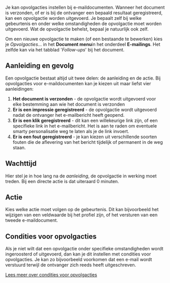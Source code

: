 Je kan opvolgacties instellen bij e-maildocumenten. Wanneer het document
is verzonden, of er is bij de ontvanger een bepaald resultaat
geregistreerd, kan een opvolgactie worden uitgevoerd. Je bepaalt zelf
bij welke gebeurtenis en onder welke omstandigheden de opvolgactie moet
worden uitgevoerd. Wat de opvolgactie behelst, bepaal je natuurlijk ook
zelf.

Om een nieuwe opvolgactie te maken (of een bestaande te bewerken) kies
je *Opvolgacties*... in het **Document menu**in het onderdeel
**E-mailings**. Het zelfde kan via het tabblad '*Follow-ups*' bij het
document.

Aanleiding en gevolg
--------------------

Een opvolgactie bestaat altijd uit twee delen: de aanleiding en de
actie. Bij opvolgacties voor e-maildocumenten kan je kiezen uit maar
liefst vier aanleidingen:

1.  **Het document is verzonden** - de opvolgactie wordt uitgevoerd voor
    elke bestemming aan wie het document is verzonden
2.  **Er is een impressie geregistreerd** - de opvolgactie wordt
    uitgevoerd nadat de ontvanger het e-mailbericht heeft geopend.
3.  **Er is een klik geregistreerd** - dit kan een willekeurige link
    zijn, of een specifieke link in het e-mailbericht. Het is aan te
    raden om eventuele smarty personalisatie weg te laten als je de link
    invoert.
4.  **Er is een fout geregistreerd** - je kan kiezen uit verschillende
    soorten fouten die de aflevering van het bericht tijdelijk of
    permanent in de weg staan.

Wachttijd
---------

Hier stel je in hoe lang na de *aanleiding*, de opvolgactie in werking
moet treden. Bij een directe actie is dat uiteraard 0 minuten.

Actie
-----

Kies welke actie moet volgen op de gebeurtenis. Dit kan bijvoorbeeld het
wijzigen van een veldwaarde bij het profiel zijn, of het versturen van
een tweede e-maildocument.

Condities voor opvolgacties
---------------------------

Als je niet wilt dat een opvolgactie onder specifieke omstandigheden
wordt ingeroosterd of uitgevoerd, dan kan je dit instellen met condities
voor opvolgacties. Je kan zo bijvoorbeeld voorkomen dat een e-mail wordt
verstuurd terwijl de ontvanger zich reeds heeft uitgeschreven.

[Lees meer over condities voor
opvolgacties](./condities-voor-opvolgacties-beperk-het-activeren-of-uitvoeren-van-een-opvolgactie.md)
